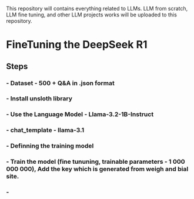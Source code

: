 This repository will contains everything related to LLMs. LLM from scratch, LLM fine tuning, and other LLM projects works will be uploaded to this repository.

# FineTuning the DeepSeek R1
## Steps

### - Dataset - 500 + Q&A in .json format
### - Install unsloth library
### - Use the Language Model - Llama-3.2-1B-Instruct
### - chat_template - llama-3.1
### - Definning the training model
### - Train the model (fine tununing, trainable parameters - 1 000 000 000), Add the key which is generated from weigh and bial site.
### - 
